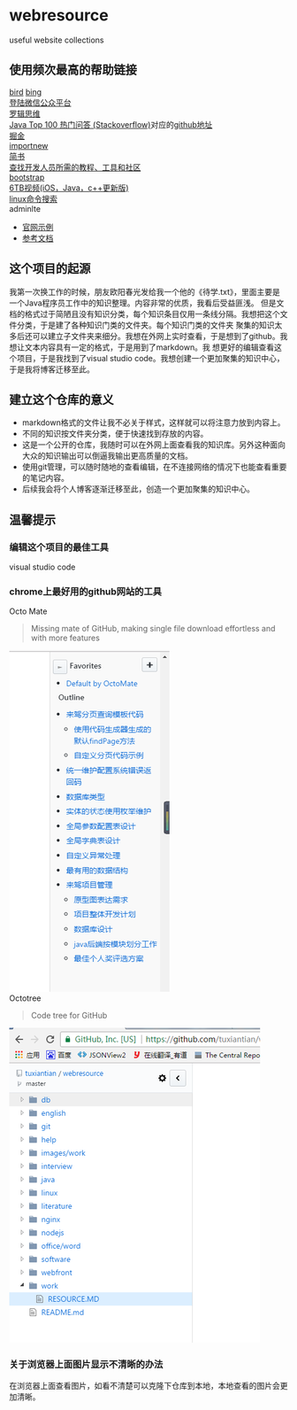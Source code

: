 # webresource
useful website collections
## 使用频次最高的帮助链接
[bird](http://bird.so/) [bing](http://cn.bing.com)  
[登陆微信公众平台](https://mp.weixin.qq.com/)  
[罗辑思维](http://www.ljsw.cc/)  
[Java Top 100 热门问答 (Stackoverflow)](https://juejin.im/entry/5937585d0ce46300574154cb)对应的[github地址](https://github.com/giantray/stackoverflow-java-top-qa)  
[掘金](https://juejin.im/timeline)  
[importnew](http://www.importnew.com/)  
[简书](http://www.jianshu.com/)  
[查找开发人员所需的教程、工具和社区](https://www.ibm.com/developerworks/cn/)  
[bootstrap](http://www.bootcss.com/)  
[6TB视频(iOS，Java，c++更新版)](http://mp.weixin.qq.com/s/9nH6ORoE07MYMDMaq_BUaw)  
[linux命令搜索](http://wangchujiang.com/linux-command/c/crontab.html)  
adminlte  
* [官网示例](https://almsaeedstudio.com/themes/AdminLTE/documentation/index.html#)  
* [参考文档](http://11140372.blog.51cto.com/)  
## 这个项目的起源
我第一次换工作的时候，朋友欧阳春光发给我一个他的《待学.txt》，里面主要是一个Java程序员工作中的知识整理。内容非常的优质，我看后受益匪浅。
但是文档的格式过于简陋且没有知识分类，每个知识条目仅用一条线分隔。我想把这个文件分类，于是建了各种知识门类的文件夹。每个知识门类的文件夹
聚集的知识太多后还可以建立子文件夹来细分。我想在外网上实时查看，于是想到了github。我想让文本内容具有一定的格式，于是用到了markdown。我
想更好的编辑查看这个项目，于是我找到了visual studio code。我想创建一个更加聚集的知识中心，于是我将博客迁移至此。
## 建立这个仓库的意义
* markdown格式的文件让我不必关于样式，这样就可以将注意力放到内容上。
* 不同的知识按文件夹分类，便于快速找到存放的内容。
* 这是一个公开的仓库，我随时可以在外网上面查看我的知识库。另外这种面向大众的知识输出可以倒逼我输出更高质量的文档。
* 使用git管理，可以随时随地的查看编辑，在不连接网络的情况下也能查看重要的笔记内容。
* 后续我会将个人博客逐渐迁移至此，创造一个更加聚集的知识中心。
## 温馨提示
### 编辑这个项目的最佳工具
visual studio code
### chrome上最好用的github网站的工具
Octo Mate
> Missing mate of GitHub, making single file download effortless and with more features

![](/images/octomate.png)  
Octotree
> Code tree for GitHub

![](/images/octotree.png)
### 关于浏览器上面图片显示不清晰的办法
在浏览器上面查看图片，如看不清楚可以克隆下仓库到本地，本地查看的图片会更加清晰。
